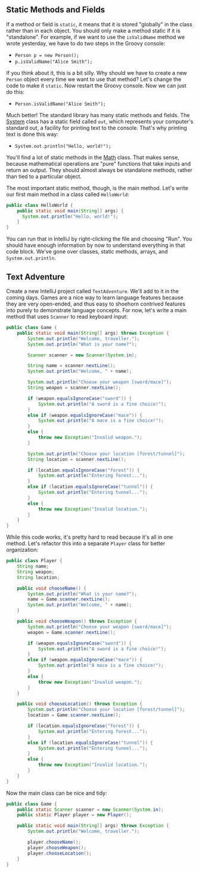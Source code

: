## Static Methods and Fields

If a method or field is `static`, it means that it is stored "globally" in the class rather than in each object. You should only make a method static if it is "standalone". For example, if we want to use the `isValidName` method we wrote yesterday, we have to do two steps in the Groovy console:

* `Person p = new Person();`
* `p.isValidName("Alice Smith");`

If you think about it, this is a bit silly. Why should we have to create a new `Person` object every time we want to use that method? Let's change the code to make it `static`. Now restart the Groovy console. Now we can just do this:

* `Person.isValidName("Alice Smith");`

Much better! The standard library has many static methods and fields. The [System](https://docs.oracle.com/javase/8/docs/api/java/lang/System.html) class has a static field called `out`, which represents your computer's standard out, a facility for printing text to the console. That's why printing text is done this way:

* `System.out.println("Hello, world!");`

You'll find a lot of static methods in the [Math](https://docs.oracle.com/javase/8/docs/api/java/lang/Math.html) class. That makes sense, because mathematical operations are "pure" functions that take inputs and return an output. They should almost always be standalone methods, rather than tied to a particular object.

The most important static method, though, is the main method. Let's write our first main method in a class called `HelloWorld`:

```java
public class HelloWorld {
    public static void main(String[] args) {
      System.out.println("Hello, world!");
    }
}
```

You can run that in IntelliJ by right-clicking the file and choosing "Run". You should have enough information by now to understand everything in that code block. We've gone over classes, static methods, arrays, and `System.out.println`.

## Text Adventure

Create a new IntelliJ project called `TextAdventure`. We'll add to it in the coming days. Games are a nice way to learn language features because they are very open-ended, and thus easy to shoehorn contrived features into purely to demonstrate language concepts. For now, let's write a main method that uses `Scanner` to read keyboard input:

```java
public class Game {
    public static void main(String[] args) throws Exception {
        System.out.println("Welcome, traveller.");
        System.out.println("What is your name?");

        Scanner scanner = new Scanner(System.in);

        String name = scanner.nextLine();
        System.out.println("Welcome, " + name);

        System.out.println("Choose your weapon [sword/mace]");
        String weapon = scanner.nextLine();

        if (weapon.equalsIgnoreCase("sword")) {
            System.out.println("A sword is a fine choice!");
        }
        else if (weapon.equalsIgnoreCase("mace")) {
            System.out.println("A mace is a fine choice!");
        }
        else {
            throw new Exception("Invalid weapon.");
        }

        System.out.println("Choose your location [forest/tunnel]");
        String location = scanner.nextLine();

        if (location.equalsIgnoreCase("forest")) {
            System.out.println("Entering forest...");
        }
        else if (location.equalsIgnoreCase("tunnel")) {
            System.out.println("Entering tunnel...");
        }
        else {
            throw new Exception("Invalid location.");
        }
    }
}
```

While this code works, it's pretty hard to read because it's all in one method. Let's refactor this into a separate `Player` class for better organization:

```java
public class Player {
    String name;
    String weapon;
    String location;

    public void chooseName() {
        System.out.println("What is your name?");
        name = Game.scanner.nextLine();
        System.out.println("Welcome, " + name);
    }

    public void chooseWeapon() throws Exception {
        System.out.println("Choose your weapon [sword/mace]");
        weapon = Game.scanner.nextLine();

        if (weapon.equalsIgnoreCase("sword")) {
            System.out.println("A sword is a fine choice!");
        }
        else if (weapon.equalsIgnoreCase("mace")) {
            System.out.println("A mace is a fine choice!");
        }
        else {
            throw new Exception("Invalid weapon.");
        }
    }

    public void chooseLocation() throws Exception {
        System.out.println("Choose your location [forest/tunnel]");
        location = Game.scanner.nextLine();

        if (location.equalsIgnoreCase("forest")) {
            System.out.println("Entering forest...");
        }
        else if (location.equalsIgnoreCase("tunnel")) {
            System.out.println("Entering tunnel...");
        }
        else {
            throw new Exception("Invalid location.");
        }
    }
}
```

Now the main class can be nice and tidy:

```java
public class Game {
    public static Scanner scanner = new Scanner(System.in);
    public static Player player = new Player();

    public static void main(String[] args) throws Exception {
        System.out.println("Welcome, traveller.");

        player.chooseName();
        player.chooseWeapon();
        player.chooseLocation();
    }
}
```
